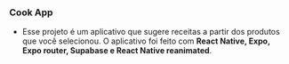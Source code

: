 ### Cook App

- Esse projeto é um aplicativo que sugere receitas a partir dos produtos que você selecionou. O aplicativo foi feito com **React Native, Expo, Expo router, Supabase e React Native reanimated**.
